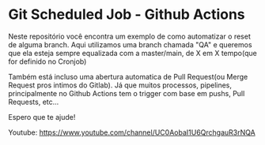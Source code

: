 # Git Scheduled Job - Github Actions

Neste repositório você encontra um exemplo de como automatizar o reset de alguma branch.
Aqui utilizamos uma branch chamada "QA" e queremos que ela esteja sempre equalizada com a master/main, de X em X tempo(que for definido no Cronjob)

Também está incluso uma abertura automatica de Pull Request(ou Merge Request pros intimos do Gitlab).
Já que muitos processos, pipelines, principalmente no Github Actions tem o trigger com base em pushs, Pull Requests, etc...

Espero que te ajude!

Youtube: https://www.youtube.com/channel/UC0AobaI1U6QrchgauR3rNQA